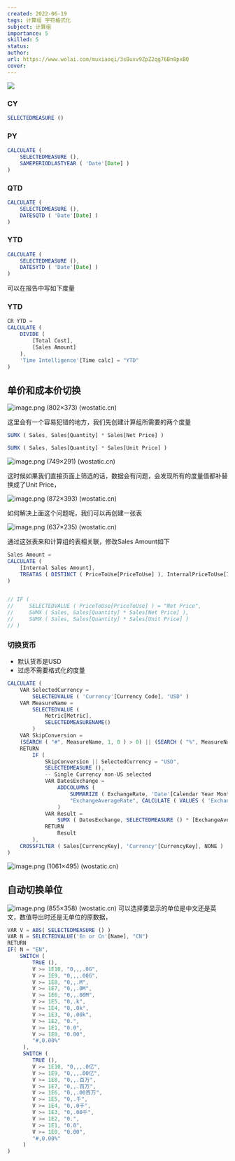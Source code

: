 ```yaml
---
created: 2022-06-19
tags: 计算组 字符格式化 
subject: 计算组
importance: 5
skilled: 5
status:
author:
url: https://www.wolai.com/muxiaoqi/3sBuxv9ZpZ2qg76Bn8pxBQ
cover: 
---
```


![](https://secure2.wostatic.cn/static/v5ATNueXWcZdwiRs613tQd/image.png?auth_key=1655636557-9TjyZJhBS6dSoC8kG7XfDT-0-e749f4deb88f468a347c9be2313c7d6b)

### CY

```js
SELECTEDMEASURE ()
```

### PY

```js
CALCULATE (
    SELECTEDMEASURE (),
    SAMEPERIODLASTYEAR ( 'Date'[Date] )
)
```

### QTD

```js
CALCULATE (
    SELECTEDMEASURE (),
    DATESQTD ( 'Date'[Date] )
)
```

### YTD

```js
CALCULATE (
    SELECTEDMEASURE (),
    DATESYTD ( 'Date'[Date] )
)
```

可以在报告中写如下度量

### YTD

```js
CR YTD = 
CALCULATE (
    DIVIDE (
        [Total Cost],
        [Sales Amount]
    ),
    'Time Intelligence'[Time calc] = "YTD"
)
```

## 单价和成本价切换

![image.png (802×373) (wostatic.cn)](https://secure2.wostatic.cn/static/9NrznY7HtzJTDj4ms3wWrc/image.png?auth_key=1655993883-mPj9ixKEkUfzPeeJmtN8bA-0-7c2f1bf1b8badd11dc1eeeffe129986e)

这里会有一个容易犯错的地方，我们先创建计算组所需要的两个度量

```js
SUMX ( Sales, Sales[Quantity] * Sales[Net Price] )

```

```js
SUMX ( Sales, Sales[Quantity] * Sales[Unit Price] )
```

![image.png (749×291) (wostatic.cn)](https://secure2.wostatic.cn/static/482CJeJZGnYP3KCQ43xfSJ/image.png?auth_key=1655993892-cnNvK3TCPpnEYKYU3KJ3sK-0-d123dc6a3956dfe6ac213a30fdace69d)

这时候如果我们直接页面上筛选的话，数据会有问题，会发现所有的度量值都补替换成了Unit Price，

![image.png (872×393) (wostatic.cn)](https://secure2.wostatic.cn/static/uFUikP4kD11kJP5wYKCUUX/image.png?auth_key=1655993995-ixskc7veAoxRw9eqJWqBWX-0-6c76019d7f194518d0b6637dab34f849)

如何解决上面这个问题呢，我们可以再创建一张表

![image.png (637×235) (wostatic.cn)](https://secure2.wostatic.cn/static/u9a9QUa5MjShWs6VnpDyjK/image.png?auth_key=1655994004-5zFYKzjtwiCnm6JURo86Zb-0-5adda06005a29b21fe589267dc2aef64)

通过这张表来和计算组的表相关联，修改Sales Amount如下

```js
Sales Amount = 
CALCULATE (
    [Internal Sales Amount],
    TREATAS ( DISTINCT ( PriceToUse[PriceToUse] ), InternalPriceToUse[InternalPriceToUse] )
)


// IF ( 
//     SELECTEDVALUE ( PriceToUse[PriceToUse] ) = "Net Price",
//     SUMX ( Sales, Sales[Quantity] * Sales[Net Price] ),
//     SUMX ( Sales, Sales[Quantity] * Sales[Unit Price] )
// )
```

### 切换货币

-   默认货币是USD
-   过虑不需要格式化的度量

```js
CALCULATE (
    VAR SelectedCurrency =
        SELECTEDVALUE ( 'Currency'[Currency Code], "USD" )
    VAR MeasureName = 
        SELECTEDVALUE ( 
            Metric[Metric], 
            SELECTEDMEASURENAME() 
        ) 
    VAR SkipConversion = 
    (SEARCH ( "#", MeasureName, 1, 0 ) > 0) || (SEARCH ( "%", MeasureName, 1, 0 ) > 0)
    RETURN 
        IF (
            SkipConversion || SelectedCurrency = "USD",
            SELECTEDMEASURE (),
            -- Single Currency non-US selected
            VAR DatesExchange =
                ADDCOLUMNS (
                    SUMMARIZE ( ExchangeRate, 'Date'[Calendar Year Month Number] ),
                    "ExchangeAverageRate", CALCULATE ( VALUES ( 'ExchangeRate'[AverageRate] ) )
                )
            VAR Result =
                SUMX ( DatesExchange, SELECTEDMEASURE () * [ExchangeAverageRate] )
            RETURN
                Result
        ),
    CROSSFILTER ( Sales[CurrencyKey], 'Currency'[CurrencyKey], NONE )
) 

```

![image.png (1061×495) (wostatic.cn)](https://secure2.wostatic.cn/static/dh63petVmN2rNdzEeGypix/image.png?auth_key=1655994030-T5Kc238zZd1kf57tagFS9-0-e12b917872e1674c964d254c0e483638)

## 自动切换单位

![image.png (855×358) (wostatic.cn)](https://secure2.wostatic.cn/static/7YYsCTuPgiNM1EAFrP4hnr/image.png?auth_key=1655994038-ncZoS9SveggDtYjkhkCPuc-0-738cd3755db015a5b5d16cd34af70ec8)
可以选择要显示的单位是中文还是英文，数值导出时还是无单位的原数据，

```js
VAR V = ABS( SELECTEDMEASURE () )
VAR N = SELECTEDVALUE('En or Cn'[Name], "CN")
RETURN
IF( N = "EN",
    SWITCH (
        TRUE (),
        V >= 1E10, "0,,,.0G",
        V >= 1E9, "0,,,.00G",
        V >= 1E8, "0,,.M",
        V >= 1E7, "0,,.0M",
        V >= 1E6, "0,,.00M",
        V >= 1E5, "0,.k",
        V >= 1E4, "0,.0k",
        V >= 1E3, "0,.00k",
        V >= 1E2, "0.",
        V >= 1E1, "0.0",
        V >= 1E0, "0.00",
        "#,0.00%"
     ),
     SWITCH (
        TRUE (),
        V >= 1E10, "0,,,.0亿",
        V >= 1E9, "0,,,.00亿",
        V >= 1E8, "0,,.百万",
        V >= 1E7, "0,,.百万",
        V >= 1E6, "0,,.00百万",
        V >= 1E5, "0,.千",
        V >= 1E4, "0,.0千",
        V >= 1E3, "0,.00千",
        V >= 1E2, "0.",
        V >= 1E1, "0.0",
        V >= 1E0, "0.00",
        "#,0.00%"
     )
)
```